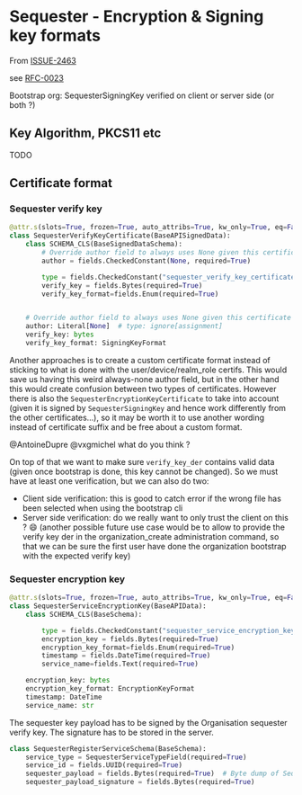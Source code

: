 <!-- Parsec Cloud (https://parsec.cloud) Copyright (c) BUSL-1.1 2016-present Scille SAS -->

# Sequester - Encryption & Signing key formats

From [ISSUE-2463](https://github.com/Scille/parsec-cloud/issues/2463)

see [RFC-0023](0023-sequester-protocol-data-api-evolutions.md)

Bootstrap org: SequesterSigningKey verified on client or server side (or both ?)

## Key Algorithm, PKCS11 etc

TODO

## Certificate format

### Sequester verify key

```python
@attr.s(slots=True, frozen=True, auto_attribs=True, kw_only=True, eq=False)
class SequesterVerifyKeyCertificate(BaseAPISignedData):
    class SCHEMA_CLS(BaseSignedDataSchema):
        # Override author field to always uses None given this certificate can only be signed by the root key
        author = fields.CheckedConstant(None, required=True)

        type = fields.CheckedConstant("sequester_verify_key_certificate", required=True)
        verify_key = fields.Bytes(required=True)
        verify_key_format=fields.Enum(required=True)


    # Override author field to always uses None given this certificate can only be signed by the root key
    author: Literal[None]  # type: ignore[assignment]
    verify_key: bytes
    verify_key_format: SigningKeyFormat
```

Another approaches is to create a custom certificate format instead of sticking to what is done with the user/device/realm_role certifs.
This would save us having this weird always-none author field, but in the other hand this would create confusion between two types of certificates.
However there is also the `SequesterEncryptionKeyCertificate` to take into account (given it is signed by `SequesterSigningKey` and hence work differently from the other certificates...), so it may be worth it to use another wording instead of certificate suffix and be free about a custom format.

@AntoineDupre @vxgmichel what do you think ?

On top of that we want to make sure `verify_key_der` contains valid data (given once bootstrap is done, this key cannot be changed).
So we must have at least one verification, but we can also do two:

- Client side verification: this is good to catch error if the wrong file has been selected when using the bootstrap cli
- Server side verification: do we really want to only trust the client on this ? 😄 (another possible future use case would be to allow to provide the verify key der in the organization_create administration command, so that we can be sure the first user have done the organization bootstrap with the expected verify key)

### Sequester encryption key

```python
@attr.s(slots=True, frozen=True, auto_attribs=True, kw_only=True, eq=False)
class SequesterServiceEncryptionKey(BaseAPIData):
    class SCHEMA_CLS(BaseSchema):

        type = fields.CheckedConstant("sequester_service_encryption_key", required=True)
        encryption_key = fields.Bytes(required=True)
        encryption_key_format=fields.Enum(required=True)
        timestamp = fields.DateTime(required=True)
        service_name=fields.Text(required=True)

    encryption_key: bytes
    encryption_key_format: EncryptionKeyFormat
    timestamp: DateTime
    service_name: str
```

The sequester key payload has to be signed by the Organisation sequester verify key. The signature has to be stored in the server.

```python
class SequesterRegisterServiceSchema(BaseSchema):
    service_type = SequesterServiceTypeField(required=True)
    service_id = fields.UUID(required=True)
    sequester_payload = fields.Bytes(required=True)  # Byte dump of SequesterServiceEncryptionKey
    sequester_payload_signature = fields.Bytes(required=True)
```
